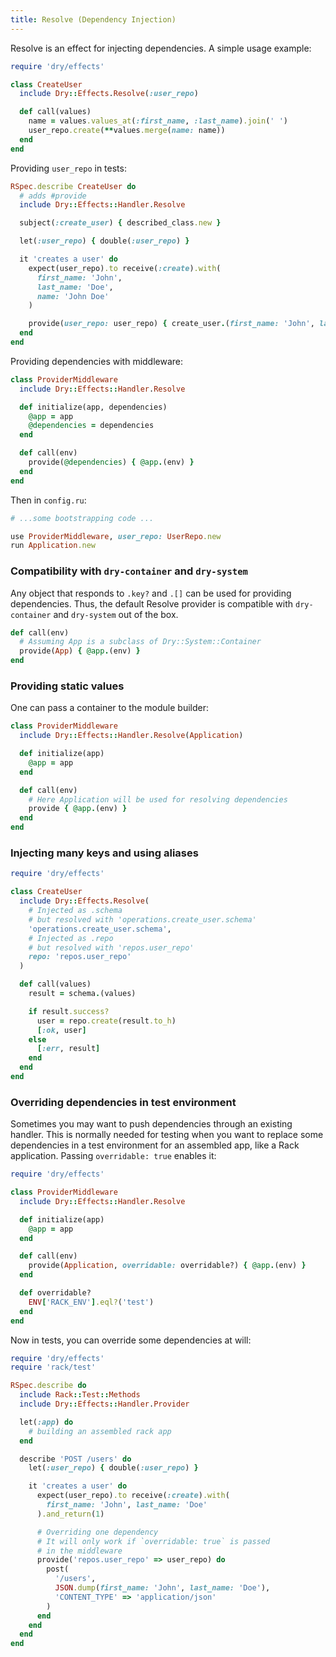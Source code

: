 ```yaml
---
title: Resolve (Dependency Injection)
---
```


Resolve is an effect for injecting dependencies. A simple usage example:

```ruby
require 'dry/effects'

class CreateUser
  include Dry::Effects.Resolve(:user_repo)

  def call(values)
    name = values.values_at(:first_name, :last_name).join(' ')
    user_repo.create(**values.merge(name: name))
  end
end
```

Providing `user_repo` in tests:

```ruby
RSpec.describe CreateUser do
  # adds #provide
  include Dry::Effects::Handler.Resolve

  subject(:create_user) { described_class.new }

  let(:user_repo) { double(:user_repo) }

  it 'creates a user' do
    expect(user_repo).to receive(:create).with(
      first_name: 'John',
      last_name: 'Doe',
      name: 'John Doe'
    )

    provide(user_repo: user_repo) { create_user.(first_name: 'John', last_name: 'Doe') }
  end
end
```

Providing dependencies with middleware:

```ruby
class ProviderMiddleware
  include Dry::Effects::Handler.Resolve

  def initialize(app, dependencies)
    @app = app
    @dependencies = dependencies
  end

  def call(env)
    provide(@dependencies) { @app.(env) }
  end
end
```

Then in `config.ru`:

```ruby
# ...some bootstrapping code ...

use ProviderMiddleware, user_repo: UserRepo.new
run Application.new
```

### Compatibility with `dry-container` and `dry-system`

Any object that responds to `.key?` and `.[]` can be used for providing dependencies. Thus, the default Resolve provider is compatible with `dry-container` and `dry-system` out of the box.

```ruby
def call(env)
  # Assuming App is a subclass of Dry::System::Container
  provide(App) { @app.(env) }
end
```

### Providing static values

One can pass a container to the module builder:

```ruby
class ProviderMiddleware
  include Dry::Effects::Handler.Resolve(Application)

  def initialize(app)
    @app = app
  end

  def call(env)
    # Here Application will be used for resolving dependencies
    provide { @app.(env) }
  end
end
```

### Injecting many keys and using aliases

```ruby
require 'dry/effects'

class CreateUser
  include Dry::Effects.Resolve(
    # Injected as .schema
    # but resolved with 'operations.create_user.schema'
    'operations.create_user.schema',
    # Injected as .repo
    # but resolved with 'repos.user_repo'
    repo: 'repos.user_repo'
  )

  def call(values)
    result = schema.(values)

    if result.success?
      user = repo.create(result.to_h)
      [:ok, user]
    else
      [:err, result]
    end
  end
end
```

### Overriding dependencies in test environment

Sometimes you may want to push dependencies through an existing handler. This is normally needed for testing when you want to replace some dependencies in a test environment for an assembled app, like a Rack application. Passing `overridable: true` enables it:

```ruby
require 'dry/effects'

class ProviderMiddleware
  include Dry::Effects::Handler.Resolve

  def initialize(app)
    @app = app
  end

  def call(env)
    provide(Application, overridable: overridable?) { @app.(env) }
  end

  def overridable?
    ENV['RACK_ENV'].eql?('test')
  end
end
```

Now in tests, you can override some dependencies at will:

```ruby
require 'dry/effects'
require 'rack/test'

RSpec.describe do
  include Rack::Test::Methods
  include Dry::Effects::Handler.Provider

  let(:app) do
    # building an assembled rack app
  end

  describe 'POST /users' do
    let(:user_repo) { double(:user_repo) }

    it 'creates a user' do
      expect(user_repo).to receive(:create).with(
        first_name: 'John', last_name: 'Doe'
      ).and_return(1)

      # Overriding one dependency
      # It will only work if `overridable: true` is passed
      # in the middleware
      provide('repos.user_repo' => user_repo) do
        post(
          '/users',
          JSON.dump(first_name: 'John', last_name: 'Doe'),
          'CONTENT_TYPE' => 'application/json'
        )
      end
    end
  end
end
```
